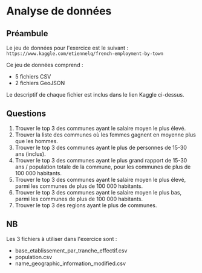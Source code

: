 # Analyse de données

## Préambule

Le jeu de données pour l'exercice est le suivant :
``https://www.kaggle.com/etiennelq/french-employment-by-town``

Ce jeu de données comprend :

- 5 fichiers CSV
- 2 fichiers GeoJSON

Le descriptif de chaque fichier est inclus dans le lien Kaggle ci-dessus.

## Questions

1. Trouver le top 3 des communes ayant le salaire moyen le plus élevé.
2. Trouver la liste des communes où les femmes gagnent en moyenne plus que les hommes.
3. Trouver le top 3 des communes ayant le plus de personnes de 15-30 ans (inclus).
4. Trouver le top 3 des communes ayant le plus grand rapport de 15-30 ans / population totale de la commune, pour les communes de plus de 100 000 habitants.
5. Trouver le top 3 des communes ayant le salaire moyen le plus élevé, parmi les communes de plus de 100 000 habitants.
6. Trouver le top 3 des communes ayant le salaire moyen le plus bas, parmi les communes de plus de 100 000 habitants.
7. Trouver le top 3 des regions ayant le plus de communes.

## NB

Les 3 fichiers à utiliser dans l'exercice sont :

- base_etablissement_par_tranche_effectif.csv
- population.csv
- name_geographic_information_modified.csv
